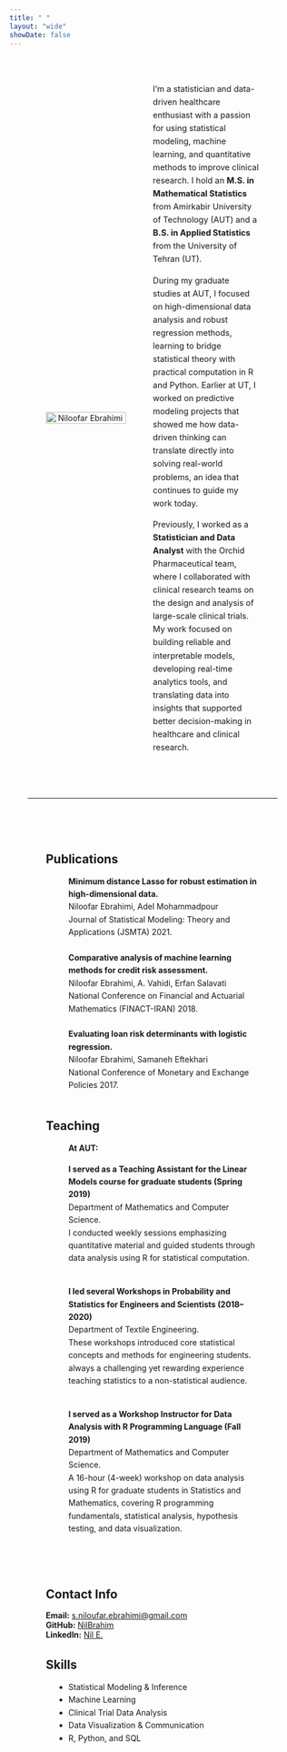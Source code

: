 ```yaml
---
title: " "
layout: "wide"
showDate: false
---
```


<!-- ===== HERO SECTION (Photo + Bio) ===== -->
<div style="
  display: flex;
  flex-wrap: nowrap;
  align-items: center;
  justify-content: flex-start;
  gap: 3rem;
  padding: 2rem 4rem;
  max-width: 1200px;
  margin: 0 auto;
">

  <!-- Left column: Photo -->
  <div style="flex: 1 1 300px; text-align: center;">
    <img src="/images/profile.jpg" alt="Niloofar Ebrahimi"
         style="width: 100%; max-width: 410px; height: auto; object-fit: cover; border-radius: 0;">
  </div>

  <!-- Right column: Bio -->
  <div style="flex: 1.5 1 400px; font-size: 0.9rem; line-height: 1.6;">
<p>I’m a statistician and data-driven healthcare enthusiast with a passion for using statistical modeling, machine learning, and quantitative methods to improve clinical research. I hold an <strong>M.S. in Mathematical Statistics</strong> from Amirkabir University of Technology (AUT) and a <strong>B.S. in Applied Statistics</strong> from the University of Tehran (UT).</p>

<p>During my graduate studies at AUT, I focused on high-dimensional data analysis and robust regression methods, learning to bridge statistical theory with practical computation in R and Python. Earlier at UT, I worked on predictive modeling projects that showed me how data-driven thinking can translate directly into solving real-world problems, an idea that continues to guide my work today.</p>

<p>Previously, I worked as a <strong>Statistician and Data Analyst</strong> with the Orchid Pharmaceutical team, where I collaborated with clinical research teams on the design and analysis of large-scale clinical trials. My work focused on building reliable and interpretable models, developing real-time analytics tools, and translating data into insights that supported better decision-making in healthcare and clinical research.</p>

  </div>

</div>

<hr style="margin: 2rem 2rem; border: 0px solid #ddd;">

<!-- ===== RESEARCH & CONTACT SECTION (Two-column) ===== -->
<div style="display: flex; flex-wrap: wrap; align-items: flex-start; gap: 3rem; padding: 2rem 4rem;">

  <!-- Left column: Publications + Teaching -->
  <div style="flex: 2; min-width: 340px;">
<h2 style="margin-bottom: 1rem;">Publications</h2>
<ul style="line-height: 1.6; margin-left: 1rem;">

  <strong>
    <a href="/pdfs/JSMTA.pdf" target="_blank"
       style="text-decoration: none; color: inherit;"
       onmouseover="this.style.color='#4b7bae';"
       onmouseout="this.style.color='inherit';">
       Minimum distance Lasso for robust estimation in high-dimensional data.
    </a>
  </strong>
  <br>
Niloofar Ebrahimi, Adel Mohammadpour
  <br>
    <a href="https://jsm.yazd.ac.ir/issue_429_467.html" target="_blank"
       style="text-decoration: none; color: inherit;"
       onmouseover="this.style.color='#4b7bae';"
       onmouseout="this.style.color='inherit';">
  Journal of Statistical Modeling: Theory and Applications (JSMTA) 2021.
  <br><br>

  <strong>
    <a href="/pdfs/FINACT.pdf" target="_blank"
       style="text-decoration: none; color: inherit;"
       onmouseover="this.style.color='#4b7bae';"
       onmouseout="this.style.color='inherit';">
       Comparative analysis of machine learning methods for credit risk assessment.
    </a>
  </strong>
  <br>
Niloofar Ebrahimi, A. Vahidi, Erfan Salavati
  <br>
<a href="https://math.ipm.ac.ir/conferences/2018/FINACT/Abstracts.pdf" target="_blank"
       style="text-decoration: none; color: inherit;"
       onmouseover="this.style.color='#4b7bae';"
       onmouseout="this.style.color='inherit';">
  National Conference on Financial and Actuarial Mathematics (FINACT-IRAN) 2018.
  <br><br>

  <strong>
    <a href="https://en.civilica.com/doc/842432/" target="_blank"
       style="text-decoration: none; color: inherit;"
       onmouseover="this.style.color='#4b7bae';"
       onmouseout="this.style.color='inherit';">
       Evaluating loan risk determinants with logistic regression.
    </a>
  </strong>
  <br>
Niloofar Ebrahimi, Samaneh Eftekhari
  <br>
  National Conference of Monetary and Exchange Policies 2017.
</ul>
<h2 style="margin-top: 3rem; margin-bottom: 1rem;">Teaching</h2>
<ul style="line-height: 1.6; margin-left: 1rem;">

  <strong>At AUT:</strong><br>

  <strong>I served as a Teaching Assistant for the Linear Models course for graduate students (Spring 2019)</strong><br>
  Department of Mathematics and Computer Science.<br>
  I conducted weekly sessions emphasizing quantitative material and guided students through data analysis using R for statistical computation.
  <br><br>

  <strong>I led several Workshops in Probability and Statistics for Engineers and Scientists (2018–2020)</strong><br>
  Department of Textile Engineering.<br>
  These workshops introduced core statistical concepts and methods for engineering students.<br>always a challenging yet rewarding experience teaching statistics to a non-statistical audience.
  <br><br>

  <strong>I served as a Workshop Instructor for Data Analysis with R Programming Language (Fall 2019)</strong><br>
  Department of Mathematics and Computer Science.<br>
  A 16-hour (4-week) workshop on data analysis using R for graduate students in Statistics and Mathematics, covering R programming fundamentals, statistical analysis, hypothesis testing, and data visualization.
</ul>
  </div>
  <!-- Right column: Contact & Skills -->
  <div style="flex: 1; min-width: 260px;">
    <h2 style="margin-bottom: 1rem;">Contact Info</h2>
    <p>
      <strong>Email:</strong> <a href="mailto:s.niloufar.ebrahimi@gmail.com">s.niloufar.ebrahimi@gmail.com</a><br>
      <strong>GitHub:</strong> <a href="https://github.com/NilBrahim">NilBrahim</a><br>
      <strong>LinkedIn:</strong> <a href="https://www.linkedin.com/in/niloufar-ebrahimi/">Nil E.</a>
    </p>
    <h2 style="margin-top: 2rem; margin-bottom: 1rem;">Skills</h2>
    <ul style="line-height: 1.6; margin-left: 1rem;">
      <li>Statistical Modeling & Inference</li>
      <li>Machine Learning</li>
      <li>Clinical Trial Data Analysis</li>
      <li>Data Visualization & Communication</li>
      <li>R, Python, and SQL</li>
    </ul>
  </div>
</div>